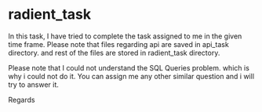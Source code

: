 # radient_task

In this task, I have tried to complete the task assigned to me in the given time frame.
Please note that files regarding api are saved in api_task directory.
and rest of the files are stored in radient_task directory.

Please note that I could not understand the SQL Queries problem.
which is why i could not do it.
You can assign me any other similar question and i will try to answer it.

Regards

